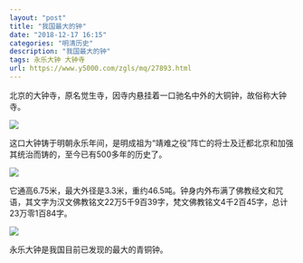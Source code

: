 ```yaml
---
layout: "post"
title: "我国最大的钟"
date: "2018-12-17 16:15"
categories: "明清历史"
description: "我国最大的钟"
tags: 永乐大钟 大钟寺
url: https://www.y5000.com/zgls/mq/27893.html
---
```






北京的大钟寺，原名觉生寺，因寺内悬挂着一口驰名中外的大铜钟，故俗称大钟寺。

![](https://img.y5000.com/uploads/allimg/180120/13-1P120145322945.jpg)

这口大钟铸于明朝永乐年间，是明成祖为“靖难之役”阵亡的将士及迁都北京和加强其统治而铸的，至今已有500多年的历史了。

![](https://img.y5000.com/uploads/allimg/180120/13-1P12014533C22.jpg)

它通高6.75米，最大外径是3.3米，重约46.5吨。钟身内外布满了佛教经文和咒语，其文字为汉文佛教铭文22万5千9百39字，梵文佛教铭文4千2百45字，总计23万零1百84字。

![](https://img.y5000.com/uploads/allimg/180120/13-1P120145349100.jpg)

永乐大钟是我国目前已发现的最大的青铜钟。

